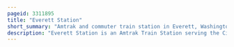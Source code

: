 ```yaml
---
pageid: 3311895
title: "Everett Station"
short_summary: "Amtrak and commuter train station in Everett, Washington"
description: "Everett Station is an Amtrak Train Station serving the City of Everett, Washington, United States. The Station has provided Service to the Cascades and Empire Builder Routes since its Opening in 2002 replacing an earlier Station near the Port of Everett. The four-story Building also Houses social Service Programs and is the Center of a 10-acre Complex which includes parking Lots and a large Bus Station used mostly by Community Transit everett Transit and sound Transit Express. The Station has served as the northern Terminus of the Sounder Nline since 2003 and as the swift Blue Line since 2009. It consists of two Side Platforms one serving Amtrak and the other serving Sounder Commuter Trains. Everett Station also functions as a Park and Ride with 1067 short-term parking Spaces located in Lots around the Station after it was expanded by sound Transit in 2009."
---
```

